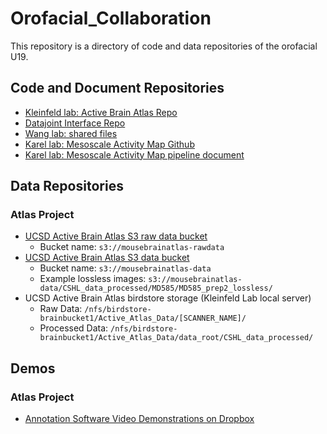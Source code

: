 # Orofacial_Collaboration

This repository is a directory of code and data repositories of the orofacial U19.

## Code and Document Repositories

* [Kleinfeld lab: Active Brain Atlas Repo](https://github.com/ActiveBrainAtlas/MouseBrainAtlas_dev)
* [Datajoint Interface Repo](https://github.com/ActiveBrainAtlas/Datajoint_Interface)
* [Wang lab: shared files](https://github.com/wanglab-duke/Orofacial_U19_Shared_Files)
* [Karel lab: Mesoscale Activity Map Github](https://github.com/mesoscale-activity-map)
* [Karel lab: Mesoscale Activity Map pipeline document](https://docs.google.com/document/d/1oyQkLSiOoIO6xXY3yD5Y3h6RRNo_RuHU13DBsSPUKOc/edit#heading=h.3njo67guvukt)

## Data Repositories

### Atlas Project
* [UCSD Active Brain Atlas S3 raw data bucket](https://s3.console.aws.amazon.com/s3/buckets/mousebrainatlas-rawdata/?region=us-east-1&tab=overview)
   * Bucket name: `s3://mousebrainatlas-rawdata`
* [UCSD Active Brain Atlas S3 data bucket](https://s3.console.aws.amazon.com/s3/buckets/mousebrainatlas-data/?region=us-east-1&tab=overview)  
   * Bucket name: `s3://mousebrainatlas-data`
   * Example lossless images: `s3://mousebrainatlas-data/CSHL_data_processed/MD585/MD585_prep2_lossless/`
* UCSD Active Brain Atlas birdstore storage (Kleinfeld Lab local server)
   * Raw Data: `/nfs/birdstore-brainbucket1/Active_Atlas_Data/[SCANNER_NAME]/`
   * Processed Data: `/nfs/birdstore-brainbucket1/Active_Atlas_Data/data_root/CSHL_data_processed/`
   
## Demos

### Atlas Project
* [Annotation Software Video Demonstrations on Dropbox](https://www.dropbox.com/sh/ug683gbt50h41bt/AABHvQPstbbvla6zoLz0JQU4a?dl=0)
